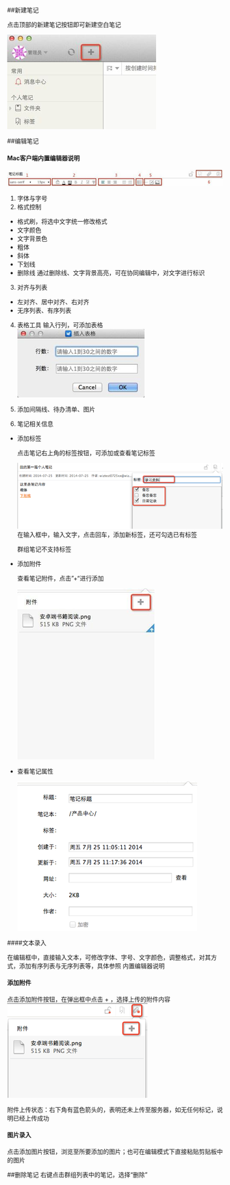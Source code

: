 ##新建笔记

点击顶部的新建笔记按钮即可新建空白笔记

 ![新建笔记](img/newpagemac-new.png)

##编辑笔记
#### Mac客户端内置编辑器说明

 ![编辑器](img/newpagemac-editor.png)

1. 字体与字号
2. 格式控制
 * 格式刷，将选中文字统一修改格式
 * 文字颜色
 * 文字背景色
 * 粗体
 * 斜体
 * 下划线
 * 删除线
    通过删除线、文字背景高亮，可在协同编辑中，对文字进行标识

3. 对齐与列表
 * 左对齐、居中对齐、右对齐
 * 无序列表、有序列表
4. 表格工具
 输入行列，可添加表格
![编辑器](img/newpagemac-table.png)

5. 添加间隔线、待办清单、图片
6. 笔记相关信息

 * 添加标签

    点击笔记右上角的标签按钮，可添加或查看笔记标签

    ![编辑器](img/newpagemac-tag.png)
    在输入框中，输入文字，点击回车，添加新标签，还可勾选已有标签

    群组笔记不支持标签
 * 添加附件

    查看笔记附件，点击”+“进行添加

    ![编辑器](img/newpagemac-attachment.png)
 * 查看笔记属性

    ![编辑器](img/newpagemac-info.png)

####文本录入

在编辑框中，直接输入文本，可修改字体、字号、文字颜色，调整格式，对其方式，添加有序列表与无序列表等，具体参照 内置编辑器说明

#### 添加附件

点击添加附件按钮，在弹出框中点击 + ，选择上传的附件内容
![编辑器](img/newpagemac-addAttachment.png)

附件上传状态：右下角有蓝色箭头的，表明还未上传至服务器，如无任何标记，说明已经上传成功





#### 图片录入

点击添加图片按钮，浏览至所要添加的图片；也可在编辑模式下直接粘贴剪贴板中的图片


##删除笔记
右键点击群组列表中的笔记，选择“删除”
